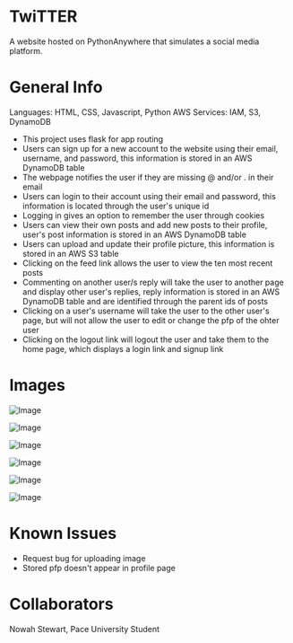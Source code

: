 # TwiTTER
A website hosted on PythonAnywhere that simulates a social media platform.
# General Info
Languages: HTML, CSS, Javascript, Python
AWS Services: IAM, S3, DynamoDB
- This project uses flask for app routing
- Users can sign up for a new account to the website using their email, username, and password, this information is stored in an AWS DynamoDB table
- The webpage notifies the user if they are missing @ and/or . in their email
- Users can login to their account using their email and password, this information is located through the user's unique id
- Logging in gives an option to remember the user through cookies
- Users can view their own posts and add new posts to their profile, user's post information is stored in an AWS DynamoDB table
- Users can upload and update their profile picture, this information is stored in an AWS S3 table
- Clicking on the feed link allows the user to view the ten most recent posts
- Commenting on another user/s reply will take the user to another page and display other user's replies, reply information is stored in an AWS DynamoDB table and are identified through the parent ids of posts
- Clicking on a user's username will take the user to the other user's page, but will not allow the user to edit or change the pfp of the ohter user
- Clicking on the logout link will logout the user and take them to the home page, which displays a login link and signup link
# Images
![Image](https://github.com/user-attachments/assets/1a00a282-837f-4862-a257-c0654a2c1f3b) 

![Image](https://github.com/user-attachments/assets/1fab384e-8862-4af9-bfd1-7d3e7d594436)

![Image](https://github.com/user-attachments/assets/a1434c92-3046-4617-bd55-c781723c26b8)

![Image](https://github.com/user-attachments/assets/9f268d2f-5f43-4b93-ac8a-5189525d57f4) 

![Image](https://github.com/user-attachments/assets/0bbe3127-bdb3-4d5b-ba71-eaf91b92be09) 

![Image](https://github.com/user-attachments/assets/0233c94b-e5b1-4613-8577-469005c475c3)
# Known Issues
- Request bug for uploading image
- Stored pfp doesn't appear in profile page
# Collaborators
Nowah Stewart, Pace University Student
